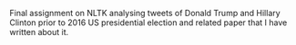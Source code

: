 Final assignment on NLTK analysing tweets of Donald Trump and Hillary Clinton prior to 2016 US presidential election and related paper that I have written about it. 
